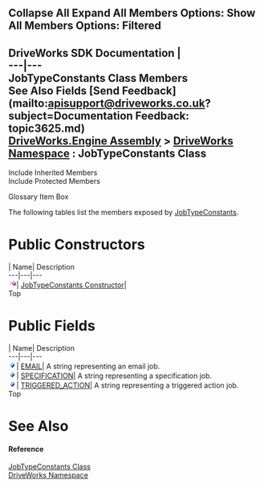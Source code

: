 Collapse All Expand All Members Options: Show All  Members Options: Filtered   
---  
DriveWorks SDK Documentation  |   
---|---  
JobTypeConstants Class Members   
See Also Fields [Send Feedback](mailto:apisupport@driveworks.co.uk?subject=Documentation Feedback: topic3625.md)  
[DriveWorks.Engine Assembly](topic2156.md) > [DriveWorks Namespace](topic2159.md) : JobTypeConstants Class  
---  
  
Include Inherited Members    
Include Protected Members  


Glossary Item Box

The following tables list the members exposed by [JobTypeConstants](topic3625.md).

# Public Constructors

| Name| Description  
---|---|---  
![Public Constructor](dotnetimages/publicConstructor.gif)| [JobTypeConstants Constructor](topic3631.md)|   
Top

# Public Fields

| Name| Description  
---|---|---  
![Public Field](dotnetimages/publicField.gif)| [EMAIL](topic3632.md)| A string representing an email job.   
![Public Field](dotnetimages/publicField.gif)| [SPECIFICATION](topic3633.md)| A string representing a specification job.   
![Public Field](dotnetimages/publicField.gif)| [TRIGGERED_ACTION](topic3634.md)| A string representing a triggered action job.   
Top

# See Also

#### Reference

[JobTypeConstants Class](topic3625.md)   
[DriveWorks Namespace](topic2159.md)


